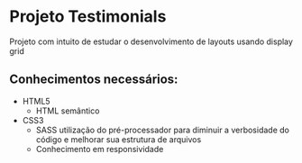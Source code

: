 # Projeto Testimonials

Projeto com intuito de estudar o desenvolvimento de layouts usando display grid 



## Conhecimentos necessários:

- HTML5
  - HTML semântico
- CSS3
  - SASS utilização do pré-processador para diminuir a verbosidade do código e melhorar sua estrutura de arquivos
  - Conhecimento em responsividade 

